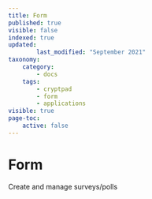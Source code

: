 ```yaml
---
title: Form
published: true
visible: false
indexed: true
updated:
        last_modified: "September 2021"
taxonomy:
    category:
        - docs
    tags:
        - cryptpad
        - form
        - applications
visible: true
page-toc:
    active: false
---
```


# Form

Create and manage surveys/polls
